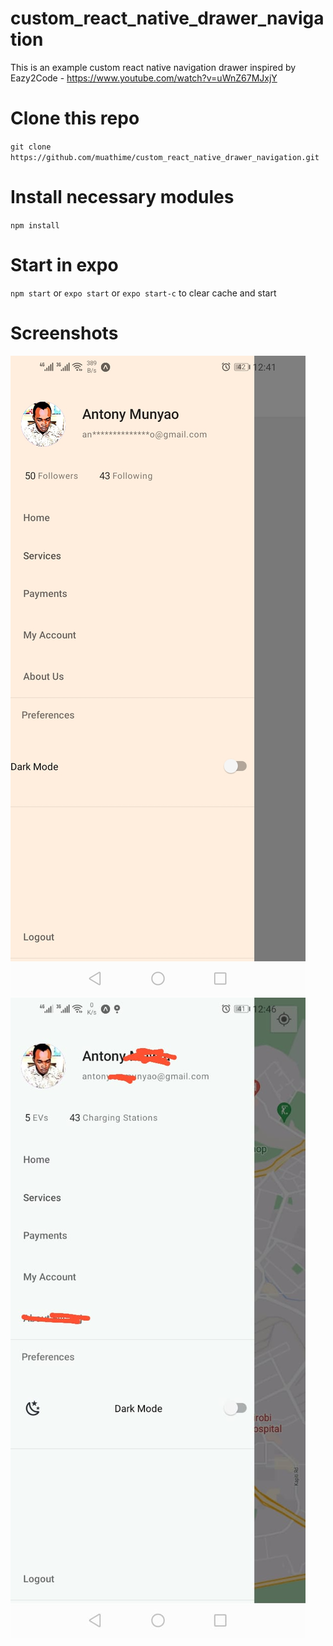 # custom_react_native_drawer_navigation
This is an example custom react native navigation drawer inspired by Eazy2Code - https://www.youtube.com/watch?v=uWnZ67MJxjY
# Clone this repo
`git clone https://github.com/muathime/custom_react_native_drawer_navigation.git`
# Install necessary modules
`npm install`

# Start in expo
`npm start` or `expo start` or `expo start-c` to clear cache and start

# Screenshots
![Alt text](/screenshots/test.jpeg?raw=true "Standalone test")
![Alt text](/screenshots/in-project.jpeg?raw=true "In a project")